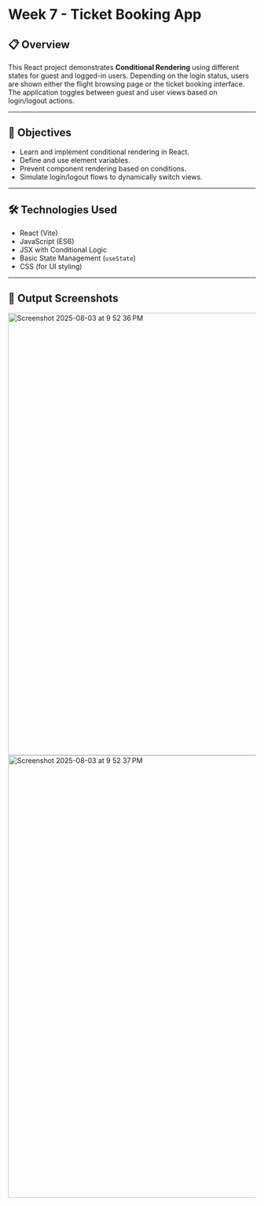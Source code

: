 # Week 7 - Ticket Booking App

## 📋 Overview

This React project demonstrates **Conditional Rendering** using different states for guest and logged-in users. Depending on the login status, users are shown either the flight browsing page or the ticket booking interface. The application toggles between guest and user views based on login/logout actions.

---

## 🎯 Objectives

- Learn and implement conditional rendering in React.
- Define and use element variables.
- Prevent component rendering based on conditions.
- Simulate login/logout flows to dynamically switch views.

---

## 🛠️ Technologies Used

- React (Vite)
- JavaScript (ES6)
- JSX with Conditional Logic
- Basic State Management (`useState`)
- CSS (for UI styling)

---

## 📸 Output Screenshots

<img width="1440" height="900" alt="Screenshot 2025-08-03 at 9 52 36 PM" src="https://github.com/user-attachments/assets/bb0c5872-da6c-4bef-9d1a-5d6ca16df4e6" />

<img width="1440" height="900" alt="Screenshot 2025-08-03 at 9 52 37 PM" src="https://github.com/user-attachments/assets/812ec943-a506-45fc-ba8c-ffc24e39acda" />


